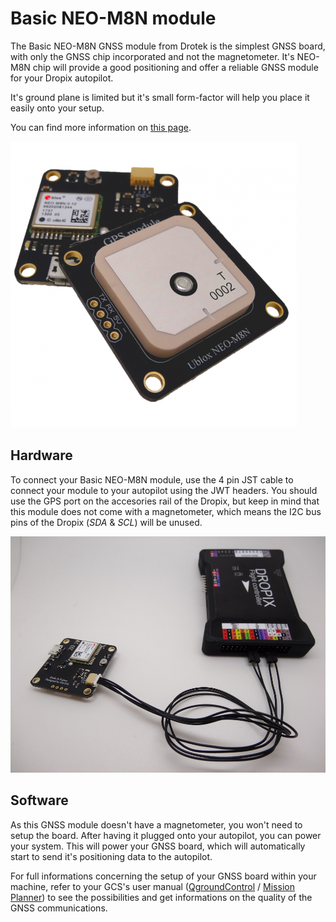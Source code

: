 # Basic NEO-M8N module

The Basic NEO-M8N GNSS module from Drotek is the simplest GNSS board, with only the GNSS chip incorporated and not the magnetometer. It's NEO-M8N chip will provide a good positioning and offer a reliable GNSS module for your Dropix autopilot.

It's ground plane is limited but it's small form-factor will help you place it easily onto your setup.

You can find more information on [this page](https://drotek.com/shop/en/home/511-ublox-neo-m8-gps-module.html).

![](../../.gitbook/assets/mn.png)

## Hardware

To connect your Basic NEO-M8N module, use the 4 pin JST cable to connect your module to your autopilot using the JWT headers. You should use the GPS port on the accesories rail of the Dropix, but keep in mind that this module does not come with a magnetometer, which means the I2C bus pins of the Dropix \(_SDA_ & _SCL_\) will be unused.

![](../../.gitbook/assets/mncon.jpg)

## Software

As this GNSS module doesn't have a magnetometer, you won't need to setup the board. After having it plugged onto your autopilot, you can power your system. This will power your GNSS board, which will automatically start to send it's positioning data to the autopilot.

For full informations concerning the setup of your GNSS board within your machine, refer to your GCS's user manual \([QgroundControl](https://docs.qgroundcontrol.com/en/) / [Mission Planner](http://ardupilot.org/planner/docs/mission-planner-overview.html)\) to see the possibilities and get informations on the quality of the GNSS communications.

